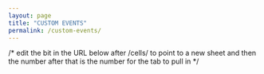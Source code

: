 ```yaml
---
layout: page
title: "CUSTOM EVENTS"
permalink: /custom-events/
---
```


/* edit the bit in the URL below after /cells/ to point to a new sheet and then the number after that is the number for the tab to pull in */
<script src="https://spreadsheets.google.com/feeds/cells/1ekAwEi_jgztQRYzkZ8y5mCPlt0e139fHvQxdpdQfSZU/2/public/values?alt=json-in-script&callback=doData"></script>

<div id="data"/>



<script src="//ajax.googleapis.com/ajax/libs/jquery/2.1.1/jquery.min.js"></script>
<script type="text/javascript">
  var spData = null;
  function doData(json) {
      spData = json.feed.entry;
  }
  
  function drawCell(tr, val) {
      var td = $("<td/>");
      tr.append(td);
      td.append(val);
      return td;
  }
  function drawRow(table, rowData) {
	  if (rowData == null) return null;
	  if (rowData.length == 0) return null;
	  var tr = $("<tr/>");
	  table.append(tr);
	  for(var c=0; c<rowData.length; c++) {
		  drawCell(tr, rowData[c]);
	  }
	  return tr;
  }
  
  function drawTable(parent) {
	  var table = $("<table/>");
	  parent.append(table);
	  return table;
  }
  
  function readData(parent) {
      var data = spData;
      var table = drawTable(parent);
      var rowData = [];
      
      for(var r=0; r<data.length; r++) {
          var cell = data[r]["gs$cell"];
          var val = cell["$t"];
          if (cell.col == 1) {
              drawRow(table, rowData);
              rowData = [];
          }
          rowData.push(val);
      }
      drawRow(table, rowData);
  }
  $(document).ready(function(){
      readData($("#data"));
  });
</script> 
